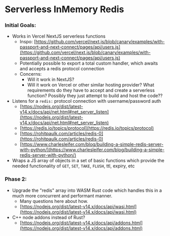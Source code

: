 # Serverless InMemory Redis

### Initial Goals:

- Works in Vercel NextJS serverless functions
    - Inspo: [https://github.com/vercel/next.js/blob/canary/examples/with-passport-and-next-connect/pages/api/users.js](https://github.com/vercel/next.js/blob/canary/examples/with-passport-and-next-connect/pages/api/users.js)
    - Potentially possible to export a total custom handler, which awaits and accepts a redis protocol connection
    - Concerns:
        - Will it work in NextJS?
        - Will it work on Vercel or other similar hosting provider? What requirements do they have to accept and create a serverless function? Possibly they just attempt to build and host the code??
- Listens for a `redis:` protocol connection with username/password auth
    - [https://nodejs.org/dist/latest-v14.x/docs/api/net.html#net_server_listen](https://nodejs.org/dist/latest-v14.x/docs/api/net.html#net_server_listen)
    - [https://redis.io/topics/protocol](https://redis.io/topics/protocol)
    - [https://rohitpaulk.com/articles/redis-0](https://rohitpaulk.com/articles/redis-0)
    - [https://www.charlesleifer.com/blog/building-a-simple-redis-server-with-python/](https://www.charlesleifer.com/blog/building-a-simple-redis-server-with-python/)
- Wraps a JS array of objects in a set of basic functions which provide the needed functionality of `GET`, `SET`, `TAKE`, `FLUSH`, ttl, expiry, etc

### Phase 2:

- Upgrade the "redis" array into WASM Rust code which handles this in a much more concurrent and performant manner.
    - Many questions here about how.
    - [https://nodejs.org/dist/latest-v14.x/docs/api/wasi.html](https://nodejs.org/dist/latest-v14.x/docs/api/wasi.html)
- C++ node addons instead of Rust?
    - [https://nodejs.org/dist/latest-v14.x/docs/api/addons.html](https://nodejs.org/dist/latest-v14.x/docs/api/addons.html)

